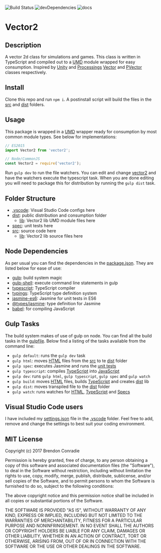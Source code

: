 ![Build Status](https://travis-ci.org/BrendonCon/vector2.svg?branch=master)
![devDependencies](https://david-dm.org/BrendonCon/vector2/dev-status.svg?style=flat})
![docs](https://readthedocs.org/projects/pip/badge/?version=update)

# Vector2 

## Description
A vector 2d class for simulations and games. This class is written in TypeScript and compiled out to a [UMD]() module wrapped for easy consumption. Inspired by [Unity](https://unity3d.com/) and [Processings](https://processing.org/) [Vector](https://docs.unity3d.com/ScriptReference/Vector2.html) and [PVector](https://processing.org/reference/PVector.html) classes respectively.

## Install
Clone this repo and run `npm i`. A postinstall script will build the files in the [src](src) and [dist](dist) folders. 

## Usage
This package is wrapped in a [UMD](https://github.com/umdjs/umd) wrapper ready for consumption by most common module types. See below for implementations:

```JavaScript
// ES2015
import Vector2 from 'vector2';

// Node/CommonJS
const Vector2 = require('vector2');
```

Run `gulp dev` to run the file watchers. You can edit and change [vector2](src/lib/Vector2.ts) and have the watchers execute the typescript task. When you are done editing you will need to package this for distribution by running the `gulp dist` task. 

## Folder Structure
- [.vscode](.vscode): Visual Studio Code configs here
- [dist](dist): public distribution and consumption folder
  - [lib](dist/lib): Vector2 lib UMD module files here
- [spec](spec): unit tests here
- [src](src): source code here
  - [lib](src/lib): Vector2 lib source files here

## Node Dependencies
As per usual you can find the dependencies in the [package.json](package.json). They are listed below for ease of use:
- [gulp](https://www.npmjs.com/package/gulp): build system magic
- [gulp-shell](https://www.npmjs.com/package/gulp-shell): execute command line statements in gulp
- [typescript](https://www.typescriptlang.org/): TypeScript compiler
- [typings](https://www.npmjs.com/package/typings): TypeScript type definition system
- [jasmine-es6](https://www.npmjs.com/package/jasmine-es6): Jasmine for unit tests in ES6
- [@types/jasmine](https://www.npmjs.com/package/@types/jasmine): type definition for Jasmine
- [babel](https://babeljs.io/): for compiling JavaScript

## Gulp Tasks
The build system makes of use of gulp on node. You can find all the build tasks in the [gulpfile](gulpfile.babel.js). Below find a listing of the tasks available from the command line:
- `gulp default`: runs the `gulp dev` task
- `gulp html`: moves [HTML](src) files from the [src](src) to te [dist](dist) folder
- `gulp spec`: executes Jasmine and runs the [unit tests](spec)
- `gulp typescript`: compiles [TypeScript](src/lib) into [JavaScript](dist/lib)
- `gulp dev`: runs `gulp html`, `gulp typescript`, `gulp spec` and `gulp watch`
- `gulp build`: moves [HTML](src) files, builds [TypeScript](src/lib) and creates [dist](dist/lib) lib
- `gulp dist`: moves transpiled file to the [dist](dist) folder
- `gulp watch`: runs watches for [HTML](src), [TypeScript](src/lib) and [Specs](spec)

## Visual Studio Code users
I have included my [settings.json](.vscode/settings.json) file in the [.vscode](.vscode) folder. Feel free to add, remove and change the settings to best suit your coding environment.

## MIT License

Copyright (c) 2017 Brendon Conradie

Permission is hereby granted, free of charge, to any person obtaining a copy of this software and associated documentation files (the "Software"), to deal in the Software without restriction, including without limitation the rights to use, copy, modify, merge, publish, distribute, sublicense, and/or sell copies of the Software, and to permit persons to whom the Software is furnished to do so, subject to the following conditions:

The above copyright notice and this permission notice shall be included in all copies or substantial portions of the Software.

THE SOFTWARE IS PROVIDED "AS IS", WITHOUT WARRANTY OF ANY KIND, EXPRESS OR IMPLIED, INCLUDING BUT NOT LIMITED TO THE WARRANTIES OF MERCHANTABILITY, FITNESS FOR A PARTICULAR PURPOSE AND NONINFRINGEMENT. IN NO EVENT SHALL THE AUTHORS OR COPYRIGHT HOLDERS BE LIABLE FOR ANY CLAIM, DAMAGES OR OTHER LIABILITY, WHETHER IN AN ACTION OF CONTRACT, TORT OR OTHERWISE, ARISING FROM, OUT OF OR IN CONNECTION WITH THE SOFTWARE OR THE USE OR OTHER DEALINGS IN THE SOFTWARE.
